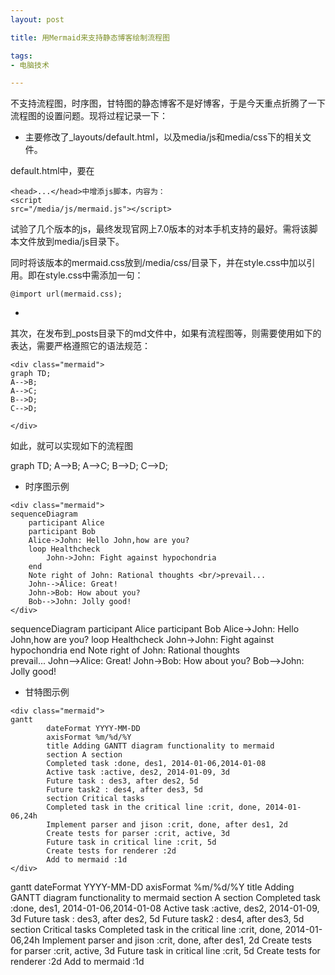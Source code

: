 ```yaml
---
layout: post

title: 用Mermaid来支持静态博客绘制流程图

tags:
- 电脑技术

---
```


不支持流程图，时序图，甘特图的静态博客不是好博客，于是今天重点折腾了一下流程图的设置问题。现将过程记录一下：

- 主要修改了_layouts/default.html，以及media/js和media/css下的相关文件。

default.html中，要在
```
<head>...</head>中增添js脚本，内容为：
<script
src="/media/js/mermaid.js"></script>
```
试验了几个版本的js，最终发现官网上7.0版本的对本手机支持的最好。需将该脚本文件放到media/js目录下。

同时将该版本的mermaid.css放到/media/css/目录下，并在style.css中加以引用。即在style.css中需添加一句：

```
@import url(mermaid.css);

```

- 
其次，在发布到_posts目录下的md文件中，如果有流程图等，则需要使用如下的表达，需要严格遵照它的语法规范：

```
<div class="mermaid">
graph TD;
A-->B;
A-->C;
B-->D;
C-->D;

</div>

```
如此，就可以实现如下的流程图

<div class="mermaid">
graph TD;
A-->B;
A-->C;
B-->D;
C-->D;

</div>

- 时序图示例

```
<div class="mermaid">
sequenceDiagram
    participant Alice 
    participant Bob 
    Alice->John: Hello John,how are you? 
    loop Healthcheck 
        John->John: Fight against hypochondria 
    end 
    Note right of John: Rational thoughts <br/>prevail... 
    John-->Alice: Great! 
    John->Bob: How about you? 
    Bob-->John: Jolly good!
</div>

```

<div class="mermaid">
sequenceDiagram
    participant Alice
    participant Bob
    Alice->John: Hello John,how are you?
    loop Healthcheck
        John->John: Fight against hypochondria
    end
    Note right of John: Rational thoughts <br/>prevail...
    John-->Alice: Great!
    John->Bob: How about you?
    Bob-->John: Jolly good!
</div>

- 甘特图示例

```
<div class="mermaid">
gantt 
        dateFormat YYYY-MM-DD 
        axisFormat %m/%d/%Y
        title Adding GANTT diagram functionality to mermaid 
        section A section 
        Completed task :done, des1, 2014-01-06,2014-01-08 
        Active task :active, des2, 2014-01-09, 3d 
        Future task : des3, after des2, 5d 
        Future task2 : des4, after des3, 5d 
        section Critical tasks 
        Completed task in the critical line :crit, done, 2014-01-06,24h 
        Implement parser and jison :crit, done, after des1, 2d 
        Create tests for parser :crit, active, 3d 
        Future task in critical line :crit, 5d 
        Create tests for renderer :2d 
        Add to mermaid :1d
</div>

```

<div class="mermaid">
gantt 
        dateFormat YYYY-MM-DD 
        axisFormat %m/%d/%Y
        title Adding GANTT diagram functionality to mermaid 
        section A section 
        Completed task :done, des1, 2014-01-06,2014-01-08 
        Active task :active, des2, 2014-01-09, 3d 
        Future task : des3, after des2, 5d 
        Future task2 : des4, after des3, 5d 
        section Critical tasks 
        Completed task in the critical line :crit, done, 2014-01-06,24h 
        Implement parser and jison :crit, done, after des1, 2d 
        Create tests for parser :crit, active, 3d 
        Future task in critical line :crit, 5d 
        Create tests for renderer :2d 
        Add to mermaid :1d
</div>








